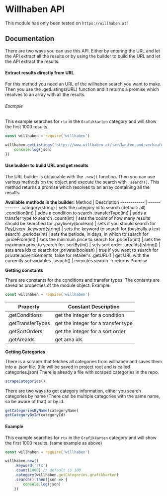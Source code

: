 # Willhaben API
This module has only been tested on `https://willhaben.at`!

## Documentation
There are two ways you can use this API.
Either by entering the URL and let the API extract all the results or by using the builder to build the URL and let the API extract the results.


#### Extract results directly from URL
For this method you need an URL of the willhaben search you want to make. Then you use the .getListings(URL) function and it returns a promise which resolves to an array with all the results.

###### Example
This example searches for `rtx` in the `Grafikkarten` category and will show the first 1000 results.
```javascript
const willhaben = require('willhaben')

willhaben.getListings('https://www.willhaben.at/iad/kaufen-und-verkaufen/marktplatz/pc-komponenten/-5882?keyword=rtx&rows=100').then(json => {
    console.log(json)
})
```


#### Use builder to build URL and get results
The URL builder is obtainable with the `.new()` function. Then you can use various methods on the object and execute the search with `.search()`. This method returns a promise which resolves to an array containing all the results.

**Available methods in the builder:**
Method | Description
------------ | -------------
.category(string) | sets the category id to search (default: all)
.condition(int) | adds a condition to search
.transferType(int) | adds a transfer type to search
.count(int) | sets the count of how many results should be searched for
.paylivery(boolean) | sets if you should search for [PayLivery](https://hilfe.willhaben.at/hc/de/categories/360002297680-PayLivery-Online-Zahlung-und-Versand)
.keyword(string) | sets the keyword to search for (basically a text search)
.periode(int) | sets the periode, in days, in which to search for
.priceFrom(int) | sets the minimum price to search for
.priceTo(int) | sets the maximum price to search for
.sortBy(int) | sets sort order
.areaIds([string]) | sets area ids to search for
.private(boolean) | true if you want to search for private advertisements, false for retailer's
.getURL() | get URL with the currently set variables
.search() | executes search -> returns Promise

**Getting constants**

There are constants for the conditions and transfer types. The contants are saved as properties of the module object. Example:
```javascript
const willhaben = require('willhaben')
```
Property | Constant Description
------------ | -------------
.getConditions | get the integer for a condition
.getTransferTypes | get the integer for a transfer type
.getSortOrders | get the integer for a sort order
.getAreaIds | get area ids

**Getting Categories**

There is a scraper that fetches all categories from willhaben and saves them into a .json file. (file will be saved in project root and is called categories.json) There is already a file with scraped categories in the repo.

```javascript
scrapeCategories()
```

There are two ways to get category information, either you search categories by name (There can be multiple categories with the same name, so be aware of that) or by id.

```javascript
getCategoriesByName(categoryName)
getCategoryById(categoryId)
```

#### Example
This example searches for `rtx` in the `Grafikkarten` category and will show the first 1000 results. (same example as above)
```javascript
const willhaben = require('willhaben')

willhaben.new()
    .keyword('rtx')
    .count(1000) // default is 100
    .category(willhaben.getCategories.grafikkarten)
    .search().then(json => {
        console.log(json)
    })
```